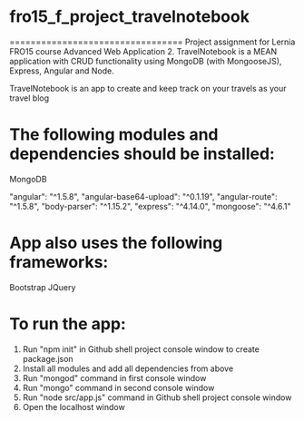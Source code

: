 # fro15_f_project_travelnotebook
=================================
Project assignment for Lernia FRO15 course Advanced Web Application 2.
TravelNotebook is a MEAN application with CRUD functionality using MongoDB (with MongooseJS), Express, Angular and Node.

TravelNotebook is an app to create and keep track on your travels as your travel blog

# The following modules and dependencies should be installed:

MongoDB

"angular": "^1.5.8",
"angular-base64-upload": "^0.1.19",
"angular-route": "^1.5.8",
"body-parser": "^1.15.2",
"express": "^4.14.0",
"mongoose": "^4.6.1"

# App also uses the following frameworks:

Bootstrap
JQuery

# To run the app:
1. Run "npm init" in Github shell project console window to create package.json
2. Install all modules and add all dependencies from above
3. Run "mongod" command in first console window
4. Run "mongo" command in second console window
5. Run "node src/app.js" command in Github shell project console window
6. Open the localhost window

